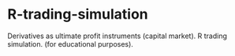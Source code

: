 # R-trading-simulation
Derivatives as ultimate profit instruments (capital market). R trading simulation. (for educational purposes). 
